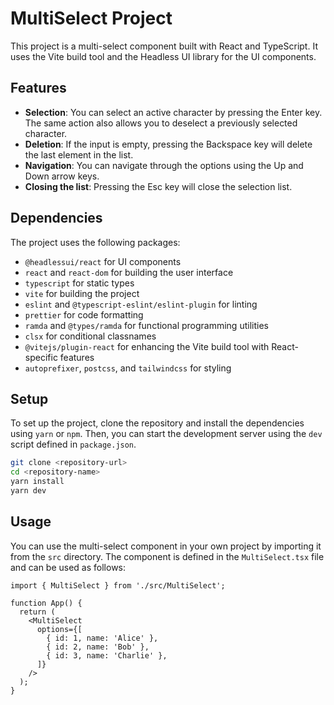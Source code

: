 # MultiSelect Project

This project is a multi-select component built with React and TypeScript. It uses the Vite build tool and the Headless UI library for the UI components.

## Features

- **Selection**: You can select an active character by pressing the Enter key. The same action also allows you to deselect a previously selected character.
- **Deletion**: If the input is empty, pressing the Backspace key will delete the last element in the list.
- **Navigation**: You can navigate through the options using the Up and Down arrow keys.
- **Closing the list**: Pressing the Esc key will close the selection list.

## Dependencies

The project uses the following packages:

- `@headlessui/react` for UI components
- `react` and `react-dom` for building the user interface
- `typescript` for static types
- `vite` for building the project
- `eslint` and `@typescript-eslint/eslint-plugin` for linting
- `prettier` for code formatting
- `ramda` and `@types/ramda` for functional programming utilities
- `clsx` for conditional classnames
- `@vitejs/plugin-react` for enhancing the Vite build tool with React-specific features
- `autoprefixer`, `postcss`, and `tailwindcss` for styling

## Setup

To set up the project, clone the repository and install the dependencies using `yarn` or `npm`. Then, you can start the development server using the `dev` script defined in `package.json`.

```bash
git clone <repository-url>
cd <repository-name>
yarn install
yarn dev
```

## Usage

You can use the multi-select component in your own project by importing it from the `src` directory. The component is defined in the `MultiSelect.tsx` file and can be used as follows:

```tsx
import { MultiSelect } from './src/MultiSelect';

function App() {
  return (
    <MultiSelect
      options={[
        { id: 1, name: 'Alice' },
        { id: 2, name: 'Bob' },
        { id: 3, name: 'Charlie' },
      ]}
    />
  );
}
```

